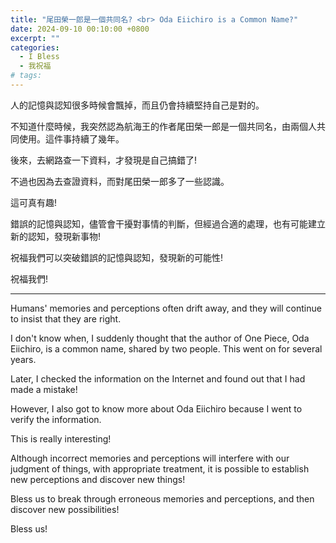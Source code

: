 ```yaml
---
title: "尾田榮一郎是一個共同名? <br> Oda Eiichiro is a Common Name?"
date: 2024-09-10 00:10:00 +0800
excerpt: ""
categories:
  - I Bless
  - 我祝福
# tags:
---
```


人的記憶與認知很多時候會飄掉，而且仍會持續堅持自己是對的。

不知道什麼時候，我突然認為航海王的作者尾田榮一郎是一個共同名，由兩個人共同使用。這件事持續了幾年。

後來，去網路查一下資料，才發現是自己搞錯了!

不過也因為去查證資料，而對尾田榮一郎多了一些認識。

這可真有趣!

錯誤的記憶與認知，儘管會干擾對事情的判斷，但經過合適的處理，也有可能建立新的認知，發現新事物!

祝福我們可以突破錯誤的記憶與認知，發現新的可能性!

祝福我們!

---

Humans' memories and perceptions often drift away, and they will continue to insist that they are right.

I don't know when, I suddenly thought that the author of One Piece, Oda Eiichiro, is a common name, shared by two people. This went on for several years.

Later, I checked the information on the Internet and found out that I had made a mistake!

However, I also got to know more about Oda Eiichiro because I went to verify the information.

This is really interesting!

Although incorrect memories and perceptions will interfere with our judgment of things, with appropriate treatment, it is possible to establish new perceptions and discover new things!

Bless us to break through erroneous memories and perceptions, and then discover new possibilities!

Bless us!

<!--
FB: 

Twitter:

-->

